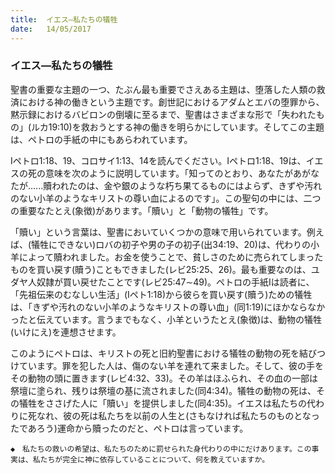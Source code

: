 ```yaml
---
title:  イエス―私たちの犠牲
date:   14/05/2017
---
```


### イエス―私たちの犠牲

聖書の重要な主題の一つ、たぶん最も重要でさえある主題は、堕落した人類の救済における神の働きという主題です。創世記におけるアダムとエバの堕罪から、黙示録におけるバビロンの倒壊に至るまで、聖書はさまざまな形で「失われたもの」(ルカ19:10)を救おうとする神の働きを明らかにしています。そしてこの主題は、ペトロの手紙の中にもあらわれています。

Iペトロ1:18、19、コロサイ1:13、14を読んでください。Iペトロ1:18、19は、イエスの死の意味を次のように説明しています。「知ってのとおり、あなたがあがなたが......贖われたのは、金や銀のような朽ち果てるものにはよらず、きずや汚れのない小羊のようなキリストの尊い血によるのです」。この聖句の中には、二つの重要なたとえ(象徴)があります。「贖い」と「動物の犠牲」です。

「贖い」という言葉は、聖書においていくつかの意味で用いられています。例えば、(犠牲にできない)ロバの初子や男の子の初子(出34:19、20)は、代わりの小羊によって贖われました。お金を使うことで、貧しさのために売られてしまったものを買い戻す(贖う)こともできました(レビ25:25、26)。最も重要なのは、ユダヤ人奴隷が買い戻せたことです(レビ25:47∼49)。ペトロの手紙Iは読者に、「先祖伝来のむなしい生活」(Iペト1:18)から彼らを買い戻す(贖う)ための犠牲は、「きずや汚れのない小羊のようなキリストの尊い血」(同1:19)にほかならなかったと伝えています。言うまでもなく、小羊というたとえ(象徴)は、動物の犠牲(いけにえ)を連想させます。

このようにペトロは、キリストの死と旧約聖書における犠牲の動物の死を結びつけています。罪を犯した人は、傷のない羊を連れて来ました。そして、彼の手をその動物の頭に置きます(レビ4:32、33)。その羊はほふられ、その血の一部は祭壇に塗られ、残りは祭壇の基に流されました(同4:34)。犠牲の動物の死は、その犠牲をささげた人に「贖い」を提供しました(同4:35)。イエスは私たちの代わりに死なれ、彼の死は私たちを以前の人生と(さもなければ私たちのものとなったであろう)運命から贖ったのだと、ペトロは言っています。

`◆　私たちの救いの希望は、私たちのために罰せられた身代わりの中にだけあります。この事実は、私たちが完全に神に依存していることについて、何を教えていますか。`
